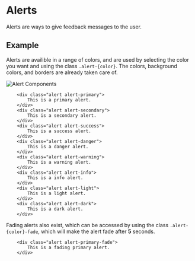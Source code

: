 # Alerts

Alerts are ways to give feedback messages to the user.

## Example

Alerts are availible in a range of colors, and are used by selecting the color you want and using the class `.alert-{color}`. The colors, background colors, and borders are already taken care of.

![Alert Components](../assets/alert_components.png)

```
	<div class="alert alert-primary">
		This is a primary alert.
	</div>
	<div class="alert alert-secondary">
		This is a secondary alert.
	</div>
	<div class="alert alert-success">
		This is a success alert.
	</div>
	<div class="alert alert-danger">
		This is a danger alert.
	</div>
	<div class="alert alert-warning">
		This is a warning alert.
	</div>
	<div class="alert alert-info">
		This is a info alert.
	</div>
	<div class="alert alert-light">
		This is a light alert.
	</div>
	<div class="alert alert-dark">
		This is a dark alert.
	</div>
```

Fading alerts also exist, which can be accessed by using the class `.alert-{color}-fade`, which will make the alert fade after **5** seconds.

```
	<div class="alert alert-primary-fade">
		This is a fading primary alert.
	</div>
```
